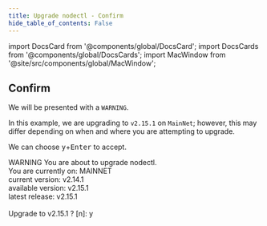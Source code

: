 ```yaml
---
title: Upgrade nodectl - Confirm
hide_table_of_contents: False
---
```

<intro-end />

import DocsCard from '@components/global/DocsCard';
import DocsCards from '@components/global/DocsCards';
import MacWindow from '@site/src/components/global/MacWindow';

<head>
  <title>Constellation Network Automation with nodectl</title>
  <meta
    name="description"
    content="Upgrade nodectl utility"
  />
</head>

## Confirm

We will be presented with a `WARNING`.

In this example, we are upgrading to `v2.15.1` on `MainNet`; however, this may differ depending on when and where you are attempting to upgrade.

We can choose <kbd>y</kbd>+<kbd>Enter</kbd> to accept.

<MacWindow>
WARNING  You are about to upgrade nodectl.<br />                                                
You are currently on: MAINNET<br />   
current version: v2.14.1<br />   
available version: v2.15.1<br />   
latest release: v2.15.1<br />   
<br />   
Upgrade to v2.15.1 ? [n]: y<br />   
</MacWindow>